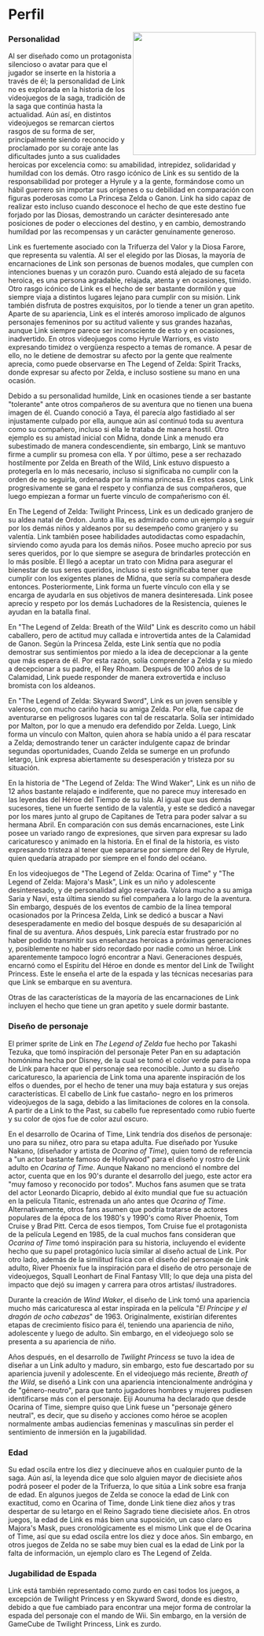 # Perfil

<p>
  <img src="https://github.com/FabianDz/git_gihub_gen43/blob/master/img/Link_botw.png?raw=true" align = "right"  width="250"/>
</p>

### Personalidad

Al ser diseñado como un protagonista silencioso o avatar para que el jugador se inserte en la historia a través de él; la personalidad de Link no es explorada en la historia de los videojuegos de la saga, tradición de la saga que continúa hasta la actualidad. Aún así, en distintos videojuegos se remarcan ciertos rasgos de su forma de ser, principalmente siendo reconocido y proclamado por su coraje ante las dificultades junto a sus cualidades heroicas por excelencia como: su amabilidad, intrepidez, solidaridad y humildad con los demás. Otro rasgo icónico de Link es su sentido de la responsabilidad por proteger a Hyrule y a la gente, formándose como un hábil guerrero sin importar sus orígenes o su debilidad en comparación con figuras poderosas como La Princesa Zelda o Ganon. Link ha sido capaz de realizar esto incluso cuando desconoce el hecho de que este destino fue forjado por las Diosas, demostrando un carácter desinteresado ante posiciones de poder o elecciones del destino, y en cambio, demostrando humildad por las recompensas y un carácter genuinamente generoso.

Link es fuertemente asociado con la Trifuerza del Valor y la Diosa Farore, que representa su valentía. Al ser el elegido por las Diosas, la mayoría de encarnaciones de Link son personas de buenos modales, que cumplen con intenciones buenas y un corazón puro. Cuando está alejado de su faceta heroica, es una persona agradable, relajada, atenta y en ocasiones, tímido. Otro rasgo icónico de Link es el hecho de ser bastante dormilón y que siempre viaja a distintos lugares lejano para cumplir con su misión. Link también disfruta de postres exquisitos, por lo tiende a tener un gran apetito. Aparte de su apariencia, Link es el interés amoroso implicado de algunos personajes femeninos por su actitud valiente y sus grandes hazañas, aunque Link siempre parece ser inconsciente de esto y en ocasiones, inadvertido. En otros videojuegos como Hyrule Warriors, es visto expresando timidez o vergüenza respecto a temas de romance. A pesar de ello, no le detiene de demostrar su afecto por la gente que realmente aprecia, como puede observarse en The Legend of Zelda: Spirit Tracks, donde expresar su afecto por Zelda, e incluso sostiene su mano en una ocasión.

Debido a su personalidad humilde, Link en ocasiones tiende a ser bastante "tolerante" ante otros compañeros de su aventura que no tienen una buena imagen de él. Cuando conoció a Taya, él parecía algo fastidiado al ser injustamente culpado por ella, aunque aún así continuó toda su aventura como su compañero, incluso si ella le trataba de manera hostil. Otro ejemplo es su amistad inicial con Midna, donde Link a menudo era subestimado de manera condescendiente, sin embargo, Link se mantuvo firme a cumplir su promesa con ella. Y por último, pese a ser rechazado hostilmente por Zelda en Breath of the Wild, Link estuvo dispuesto a protegerla en lo más necesario, incluso si significaba no cumplir con la orden de no seguirla, ordenada por la misma princesa. En estos casos, Link progresivamente se gana el respeto y confianza de sus compañeros, que luego empiezan a formar un fuerte vínculo de compañerismo con él.

En The Legend of Zelda: Twilight Princess, Link es un dedicado granjero de su aldea natal de Ordon. Junto a Ilia, es admirado como un ejemplo a seguir por los demás niños y aldeanos por su desempeño como granjero y su valentía. Link también posee habilidades autodidactas como espadachín, sirviendo como ayuda para los demás niños. Posee mucho aprecio por sus seres queridos, por lo que siempre se asegura de brindarles protección en lo más posible. Él llegó a aceptar un trato con Midna para asegurar el bienestar de sus seres queridos, incluso si esto significaba tener que cumplir con los exigentes planes de Midna, que sería su compañera desde entonces. Posteriormente, Link forma un fuerte vínculo con ella y se encarga de ayudarla en sus objetivos de manera desinteresada. Link posee aprecio y respeto por los demás Luchadores de la Resistencia, quienes le ayudan en la batalla final.

En "The Legend of Zelda: Breath of the Wild" Link es descrito como un hábil caballero, pero de actitud muy callada e introvertida antes de la Calamidad de Ganon. Según la Princesa Zelda, este Link sentía que no podía demostrar sus sentimientos por miedo a la idea de decepcionar a la gente que más espera de él. Por esta razón, solía comprender a Zelda y su miedo a decepcionar a su padre, el Rey Rhoam. Después de 100 años de la Calamidad, Link puede responder de manera extrovertida e incluso bromista con los aldeanos.

En "The Legend of Zelda: Skyward Sword", Link es un joven sensible y valeroso, con mucho cariño hacia su amiga Zelda. Por ella, fue capaz de aventurarse en peligrosos lugares con tal de rescatarla. Solía ser intimidado por Malton, por lo que a menudo era defendido por Zelda. Luego, Link forma un vínculo con Malton, quien ahora se había unido a él para rescatar a Zelda; demostrando tener un carácter indulgente capaz de brindar segundas oportunidades, Cuando Zelda se sumerge en un profundo letargo, Link expresa abiertamente su desesperación y tristeza por su situación.

En la historia de "The Legend of Zelda: The Wind Waker", Link es un niño de 12 años bastante relajado e indiferente, que no parece muy interesado en las leyendas del Héroe del Tiempo de su Isla. Al igual que sus demás sucesores, tiene un fuerte sentido de la valentía, y este se dedicó a navegar por los mares junto al grupo de Capitanes de Tetra para poder salvar a su hermana Abril. En comparación con sus demás encarnaciones, este Link posee un variado rango de expresiones, que sirven para expresar su lado caricaturesco y animado en la historia. En el final de la historia, es visto expresando tristeza al tener que separarse por siempre del Rey de Hyrule, quien quedaría atrapado por siempre en el fondo del océano.

En los videojuegos de "The Legend of Zelda: Ocarina of Time" y "The Legend of Zelda: Majora's Mask", Link es un niño y adolescente desinteresado, y de personalidad algo reservada. Valora mucho a su amiga Saria y Navi, esta última siendo su fiel compañera a lo largo de la aventura. Sin embargo, después de los eventos de cambio de la línea temporal ocasionados por la Princesa Zelda, Link se dedicó a buscar a Navi desesperadamente en medio del bosque después de su desaparición al final de su aventura. Años después, Link parecía estar frustrado por no haber podido transmitir sus enseñanzas heroicas a próximas generaciones y, posiblemente no haber sido recordado por nadie como un héroe. Link aparentemente tampoco logró encontrar a Navi. Generaciones después, encarnó como el Espíritu del Héroe en donde es mentor del Link de Twilight Princess. Este le enseña el arte de la espada y las técnicas necesarias para que Link se embarque en su aventura.

Otras de las características de la mayoría de las encarnaciones de Link incluyen el hecho que tiene un gran apetito y suele dormir bastante.

### Diseño de personaje

El primer sprite de Link en _The Legend of Zelda_ fue hecho por Takashi Tezuka, que tomó inspiración del personaje Peter Pan en su adaptación homónima hecha por Disney, de la cual se tomó el color verde para la ropa de Link para hacer que el personaje sea reconocible. Junto a su diseño caricaturesco, la apariencia de Link toma una aparente inspiración de los elfos o duendes, por el hecho de tener una muy baja estatura y sus orejas características. El cabello de Link fue castaño- negro en los primeros videojuegos de la saga, debido a las limitaciones de colores en la consola. A partir de a Link to the Past, su cabello fue representado como rubio fuerte y su color de ojos fue de color azul oscuro.

En el desarrollo de Ocarina of Time, Link tendría dos diseños de personaje: uno para su niñez, otro para su etapa adulta. Fue diseñado por Yusuke Nakano, (diseñador y artista de _Ocarina of Time_), quien tomó de referencia a "un actor bastante famoso de Hollywood" para el diseño y rostro de Link adulto en _Ocarina of Time_. Aunque Nakano no mencionó el nombre del actor, cuenta que en los 90's durante el desarrollo del juego, este actor era "muy famoso y reconocido por todos". Muchos fans asumen que se trata del actor Leonardo Dicaprio, debido al éxito mundial que fue su actuación en la película Titanic, estrenada un año antes que _Ocarina of Time_. Alternativamente, otros fans asumen que podría tratarse de actores populares de la época de los 1980's y 1990's como River Phoenix, Tom Cruise y Brad Pitt. Cerca de esos tiempos, Tom Cruise fue el protagonista de la película Legend en 1985, de la cual muchos fans consideran que _Ocarina of Time_ tomó inspiración para su historia, incluyendo el evidente hecho que su papel protagónico lucía similar al diseño actual de Link. Por otro lado, además de la similitud física con el diseño del personaje de Link adulto, River Phoenix fue la inspiración para el diseño de otro personaje de videojuegos, Squall Leonhart de Final Fantasy VIII; lo que deja una pista del impacto que dejó su imagen y carrera para otros artistas/ ilustradores.

Durante la creación de _Wind Waker_, el diseño de Link tomó una apariencia mucho más caricaturesca al estar inspirada en la película "_El Príncipe y el dragón de ocho cabezas_" de 1963. Originalmente, existirían diferentes etapas de crecimiento físico para él, teniendo una apariencia de niño, adolescente y luego de adulto. Sin embargo, en el videojuego solo se presenta a su apariencia de niño.

Años después, en el desarrollo de _Twilight Princess_ se tuvo la idea de diseñar a un Link adulto y maduro, sin embargo, esto fue descartado por su apariencia juvenil y adolescente. En el videojuego más reciente, _Breath of the Wild_, se diseñó a Link con una apariencia intencionalmente andrógina y de "género-neutro", para que tanto jugadores hombres y mujeres pudiesen identificarse más con el personaje. Eiji Aounuma ha declarado que desde Ocarina of Time, siempre quiso que Link fuese un "personaje género neutral", es decir, que su diseño y acciones como héroe se acoplen normalmente ambas audiencias femeninas y masculinas sin perder el sentimiento de inmersión en la jugabilidad.

### Edad

Su edad oscila entre los diez y diecinueve años en cualquier punto de la saga. Aún así, la leyenda dice que solo alguien mayor de diecisiete años podrá poseer el poder de la Trifuerza, lo que sitúa a Link sobre esa franja de edad. En algunos juegos de Zelda se conoce la edad de Link con exactitud, como en Ocarina of Time, donde Link tiene diez años y tras despertar de su letargo en el Reino Sagrado tiene diecisiete años. En otros juegos, la edad de Link es más bien una suposición, un caso claro es Majora's Mask, pues cronológicamente es el mismo Link que el de Ocarina of Time, así que su edad oscila entre los diez y doce años. Sin embargo, en otros juegos de Zelda no se sabe muy bien cual es la edad de Link por la falta de información, un ejemplo claro es The Legend of Zelda.

### Jugabilidad de Espada

Link está también representado como zurdo en casi todos los juegos, a excepción de Twilight Princess y en Skyward Sword, donde es diestro, debido a que fue cambiado para encontrar una mejor forma de controlar la espada del personaje con el mando de Wii. Sin embargo, en la versión de GameCube de Twilight Princess, Link es zurdo.

